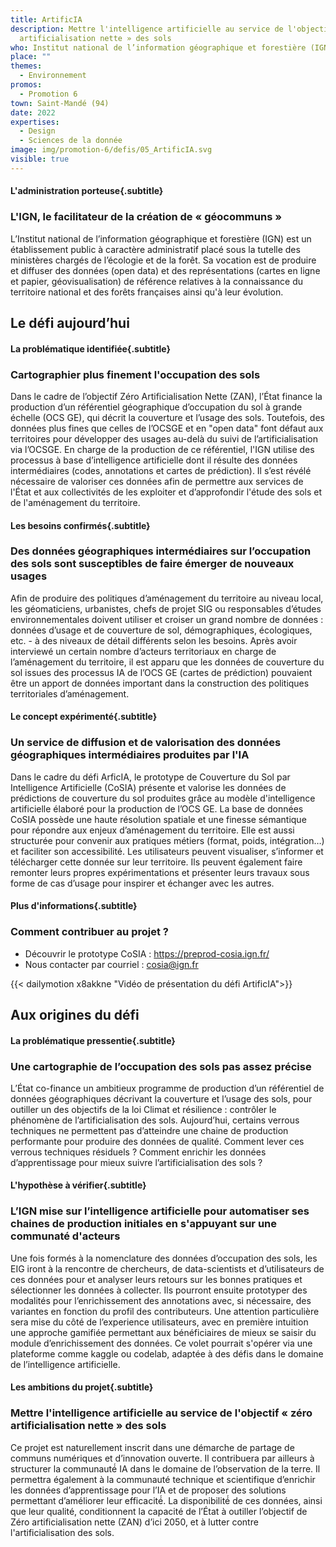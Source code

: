 ```yaml
---
title: ArtificIA
description: Mettre l'intelligence artificielle au service de l'objectif « zéro
  artificialisation nette » des sols
who: Institut national de l’information géographique et forestière (IGN)
place: ""
themes:
  - Environnement
promos:
  - Promotion 6
town: Saint-Mandé (94)
date: 2022
expertises:
  - Design
  - Sciences de la donnée
image: img/promotion-6/defis/05_ArtificIA.svg
visible: true
---
```

#### L'administration porteuse{.subtitle}

### L'IGN, le facilitateur de la création de « géocommuns »

L’Institut national de l’information géographique et forestière (IGN) est un établissement public à caractère administratif placé sous la tutelle des ministères chargés de l’écologie et de la forêt. Sa vocation est de produire et diffuser des données (open data) et des représentations (cartes en ligne et papier, géovisualisation) de référence relatives à la connaissance du territoire national et des forêts françaises ainsi qu'à leur évolution.

## Le défi aujourd’hui

#### La problématique identifiée{.subtitle}

### Cartographier plus finement l'occupation des sols

Dans le cadre de l’objectif Zéro Artificialisation Nette (ZAN), l’État finance la production d’un référentiel géographique d’occupation du sol à grande échelle (OCS GE), qui décrit la couverture et l’usage des sols. Toutefois, des données plus fines que celles de l’OCSGE et en "open data" font défaut aux territoires pour développer des usages au-delà du suivi de l’artificialisation via l’OCSGE. En charge de la production de ce référentiel, l'IGN utilise des processus à base d’intelligence artificielle dont il résulte des données intermédiaires (codes, annotations et cartes de prédiction). Il s’est révélé nécessaire de valoriser ces données afin de permettre aux services de l'État et aux collectivités de les exploiter et d’approfondir l'étude des sols et de l'aménagement du territoire.

#### Les besoins confirmés{.subtitle}

### Des données géographiques intermédiaires sur l’occupation des sols sont susceptibles de faire émerger de nouveaux usages

Afin de produire des politiques d’aménagement du territoire au niveau local, les géomaticiens, urbanistes, chefs de projet SIG ou responsables d’études environnementales doivent utiliser et croiser un grand nombre de données : données d’usage et de couverture de sol, démographiques, écologiques, etc. - à des niveaux de détail différents selon les besoins. Après avoir interviewé un certain nombre d’acteurs territoriaux en charge de l’aménagement du territoire, il est apparu que les données de couverture du sol issues des processus IA de l’OCS GE (cartes de prédiction) pouvaient être un apport de données important dans la construction des politiques territoriales d’aménagement.

#### Le concept expérimenté{.subtitle}

### Un service de diffusion et de valorisation des données géographiques intermédiaires produites par l'IA

Dans le cadre du défi ArficIA, le prototype de Couverture du Sol par Intelligence Artificielle (CoSIA) présente et valorise les données de prédictions de couverture du sol produites grâce au modèle d'intelligence artificielle élaboré pour la production de l’OCS GE. La base de données CoSIA possède une haute résolution spatiale et une finesse sémantique pour répondre aux enjeux d’aménagement du territoire. Elle est aussi structurée pour convenir aux pratiques métiers (format, poids, intégration…) et faciliter son accessibilité. Les utilisateurs peuvent visualiser, s’informer et télécharger cette donnée sur leur territoire. Ils peuvent également faire remonter leurs propres expérimentations et présenter leurs travaux sous forme de cas d’usage pour inspirer et échanger avec les autres.

#### Plus d'informations{.subtitle}

### Comment contribuer au projet ?

* Découvrir le prototype CoSIA : https://preprod-cosia.ign.fr/ 
* Nous contacter par courriel : cosia@ign.fr

{{< dailymotion x8akkne "Vidéo de présentation du défi ArtificIA">}}

## Aux origines du défi

#### La problématique pressentie{.subtitle}

### Une cartographie de l’occupation des sols pas assez précise

L’État co-finance un ambitieux programme de production d’un référentiel de données géographiques décrivant la couverture et l’usage des sols, pour outiller un des objectifs de la loi Climat et résilience : contrôler le phénomène de l’artificialisation des sols.
Aujourd’hui, certains verrous techniques ne permettent pas d’atteindre une chaine de production performante pour produire des données de qualité. Comment lever ces verrous techniques résiduels ? Comment enrichir les données d’apprentissage pour mieux suivre l’artificialisation des sols ?

#### L'hypothèse à vérifier{.subtitle}

### L’IGN mise sur l’intelligence artificielle pour automatiser ses chaines de production initiales en s'appuyant sur une communaté d'acteurs

Une fois formés à la nomenclature des données d’occupation des sols, les EIG iront à la rencontre de chercheurs, de data-scientists et d’utilisateurs de ces données pour et analyser leurs retours sur les bonnes pratiques et sélectionner les données à collecter. Ils pourront ensuite prototyper des modalités pour l’enrichissement des annotations avec, si nécessaire, des variantes en fonction du profil des contributeurs. 
Une attention particulière sera mise du côté de l’experience utilisateurs, avec en première intuition une approche gamifiée permettant aux bénéficiaires de mieux se saisir du module d’enrichissement des données. Ce volet pourrait s'opérer via une plateforme comme kaggle ou codelab, adaptée à des défis dans le domaine de l’intelligence artificielle.

#### Les ambitions du projet{.subtitle}

### Mettre l'intelligence artificielle au service de l'objectif « zéro artificialisation nette » des sols

Ce projet est naturellement inscrit dans une démarche de partage de communs numériques et d’innovation ouverte. Il contribuera par ailleurs à structurer la communauté́ IA dans le domaine de l’observation de la terre. 
Il permettra également à la communauté technique et scientifique d’enrichir les données d’apprentissage pour l’IA et de proposer des solutions permettant d’améliorer leur efficacité́. La disponibilité́ de ces données, ainsi que leur qualité, conditionnent la capacité de l’État à outiller l’objectif de Zéro artificialisation nette (ZAN) d’ici 2050, et à lutter contre l'artificialisation des sols.
